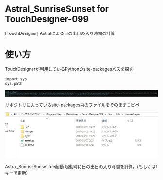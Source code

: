 # Astral_SunriseSunset for TouchDesigner-099
[TouchDesigner] Astralによる日の出日の入り時間の計算

# 使い方
TouchDesignerが利用しているPythonのsite-packagesパスを探す。

```
import sys
sys.path
```

![thumbnail](https://github.com/kodai100/TD_SunriseSunset/blob/master/images_for_readme/pythonpath.jpg)

リポジトリに入っているsite-packages内のファイルをそのままコピペ

![thumbnail](https://github.com/kodai100/TD_SunriseSunset/blob/master/images_for_readme/explorer.jpg)

Astral_SunriseSunset.toe起動
起動時に日の出日の入り時間を計算。(もしくは1キーで更新)
